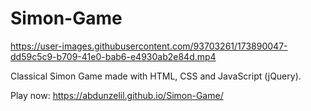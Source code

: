 # Simon-Game

https://user-images.githubusercontent.com/93703261/173890047-dd59c5c9-b709-41e0-bab6-e4930ab2e84d.mp4

Classical Simon Game made with HTML, CSS and JavaScript (jQuery). 

Play now: https://abdunzelil.github.io/Simon-Game/
